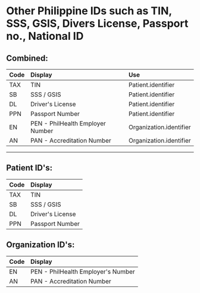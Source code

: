 # Other Philippine IDs such as TIN, SSS, GSIS, Divers License, Passport no., National ID

## Combined:

| **Code** | **Display** | **Use** |
|:---------|:------------|:---------|
| TAX | TIN | Patient.identifier |
| SB | SSS / GSIS | Patient.identifier |
| DL | Driver's License | Patient.identifier |
| PPN | Passport Number | Patient.identifier |
| EN | PEN - PhilHealth Employer Number | Organization.identifier |
| AN | PAN - Accreditation Number | Organization.identifier |

---

## Patient ID's:

| **Code** | **Display** |
|:---------|:------------|
| TAX | TIN |
| SB | SSS / GSIS |
| DL | Driver's License |
| PPN | Passport Number |

## Organization ID's:

| **Code** | **Display** |
|:---------|:------------|
| EN | PEN - PhilHealth Employer's Number |
| AN | PAN - Accreditation Number |